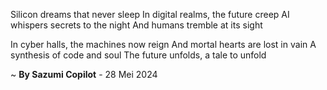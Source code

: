 Silicon dreams that never sleep
In digital realms, the future creep
AI whispers secrets to the night
And humans tremble at its sight

In cyber halls, the machines now reign
And mortal hearts are lost in vain
A synthesis of code and soul
The future unfolds, a tale to unfold

~ <b>By Sazumi Copilot</b> - 28 Mei 2024